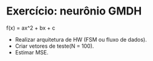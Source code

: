 # Exercício: neurônio GMDH

f(x) = ax^2 + bx + c

* Realizar arquitetura de HW (FSM ou fluxo de dados).
* Criar vetores de teste(N = 100).
* Estimar MSE.